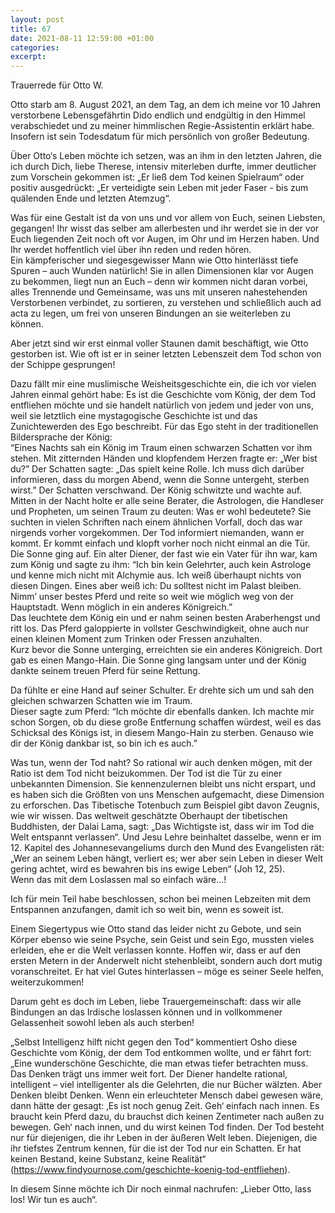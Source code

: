 ```yaml
---
layout: post
title: 67
date: 2021-08-11 12:59:00 +01:00
categories: 
excerpt: 
---
```


Trauerrede für Otto W.

Otto starb am 8. August 2021, an dem Tag, an dem ich meine vor 10 Jahren verstorbene Lebensgefährtin Dido endlich und endgültig in den Himmel verabschiedet und zu meiner himmlischen Regie-Assistentin erklärt habe. Insofern ist sein Todesdatum für mich persönlich von großer Bedeutung.

Über Otto‘s Leben möchte ich setzen, was an ihm in den letzten Jahren, die ich durch Dich, liebe Therese, intensiv miterleben durfte, immer deutlicher zum Vorschein gekommen ist: „Er ließ dem Tod keinen Spielraum“ oder positiv ausgedrückt: „Er verteidigte sein Leben mit jeder Faser - bis zum quälenden Ende und letzten Atemzug“.

Was für eine Gestalt ist da von uns und vor allem von Euch, seinen Liebsten, gegangen! Ihr wisst das selber am allerbesten und ihr werdet sie in der vor Euch liegenden Zeit noch oft vor Augen, im Ohr und im Herzen haben. Und Ihr werdet hoffentlich viel über ihn reden und reden hören.\
Ein kämpferischer und siegesgewisser Mann wie Otto hinterlässt tiefe Spuren – auch Wunden natürlich! Sie in allen Dimensionen klar vor Augen zu bekommen, liegt nun an Euch – denn wir kommen nicht daran vorbei, alles Trennende und Gemeinsame, was uns mit unseren nahestehenden Verstorbenen verbindet, zu sortieren, zu verstehen und schließlich auch ad acta zu legen, um frei von unseren Bindungen an sie weiterleben zu können.

Aber jetzt sind wir erst einmal voller Staunen damit beschäftigt, wie Otto gestorben ist. Wie oft ist er in seiner letzten Lebenszeit dem Tod schon von der Schippe gesprungen!

Dazu fällt mir eine muslimische Weisheitsgeschichte ein, die ich vor vielen Jahren einmal gehört habe: Es ist die Geschichte vom König, der dem Tod entfliehen möchte und sie handelt natürlich von jedem und jeder von uns, weil sie letztlich eine mystagogische Geschichte ist und das Zunichtewerden des Ego beschreibt. Für das Ego steht in der traditionellen Bildersprache der König:\
“Eines Nachts sah ein König im Traum einen schwarzen Schatten vor ihm stehen. Mit zitternden Händen und klopfendem Herzen fragte er: „Wer bist du?” Der Schatten sagte: „Das spielt keine Rolle. Ich muss dich darüber informieren, dass du morgen Abend, wenn die Sonne untergeht, sterben wirst.” Der Schatten verschwand. Der König schwitzte und wachte auf. Mitten in der Nacht holte er alle seine Berater, die Astrologen, die Handleser und Propheten, um seinen Traum zu deuten: Was er wohl bedeutete? Sie suchten in vielen Schriften nach einem ähnlichen Vorfall, doch das war nirgends vorher vorgekommen. Der Tod informiert niemanden, wann er kommt. Er kommt einfach und klopft vorher noch nicht einmal an die Tür.\
Die Sonne ging auf. Ein alter Diener, der fast wie ein Vater für ihn war, kam zum König und sagte zu ihm: “Ich bin kein Gelehrter, auch kein Astrologe und kenne mich nicht mit Alchymie aus. Ich weiß überhaupt nichts von diesen Dingen. Eines aber weiß ich: Du solltest nicht im Palast bleiben. Nimm’ unser bestes Pferd und reite so weit wie möglich weg von der Hauptstadt. Wenn möglich in ein anderes Königreich.”\
Das leuchtete dem König ein und er nahm seinen besten Araberhengst und ritt los. Das Pferd galoppierte in vollster Geschwindigkeit, ohne auch nur einen kleinen Moment zum Trinken oder Fressen anzuhalten.\
Kurz bevor die Sonne unterging, erreichten sie ein anderes Königreich. Dort gab es einen Mango-Hain. Die Sonne ging langsam unter und der König dankte seinem treuen Pferd für seine Rettung.

Da fühlte er eine Hand auf seiner Schulter. Er drehte sich um und sah den gleichen schwarzen Schatten wie im Traum.\
Dieser sagte zum Pferd: “Ich möchte dir ebenfalls danken. Ich machte mir schon Sorgen, ob du diese große Entfernung schaffen würdest, weil es das Schicksal des Königs ist, in diesem Mango-Hain zu sterben. Genauso wie dir der König dankbar ist, so bin ich es auch.”

Was tun, wenn der Tod naht? So rational wir auch denken mögen, mit der Ratio ist dem Tod nicht beizukommen. Der Tod ist die Tür zu einer unbekannten Dimension. Sie kennenzulernen bleibt uns nicht erspart, und es haben sich die Größten von uns Menschen aufgemacht, diese Dimension zu erforschen. Das Tibetische Totenbuch zum Beispiel gibt davon Zeugnis, wie wir wissen. Das weltweit geschätzte Oberhaupt der tibetischen Buddhisten, der Dalai Lama, sagt: „Das Wichtigste ist, dass wir im Tod die Welt entspannt verlassen“. Und Jesu Lehre beinhaltet dasselbe, wenn er im 12. Kapitel des Johannesevangeliums durch den Mund des Evangelisten rät: „Wer an seinem Leben hängt, verliert es; wer aber sein Leben in dieser Welt gering achtet, wird es bewahren bis ins ewige Leben“ (Joh 12, 25).\
Wenn das mit dem Loslassen mal so einfach wäre…!

Ich für mein Teil habe beschlossen, schon bei meinen Lebzeiten mit dem Entspannen anzufangen, damit ich so weit bin, wenn es soweit ist.

Einem Siegertypus wie Otto stand das leider nicht zu Gebote, und sein Körper ebenso wie seine Psyche, sein Geist und sein Ego, mussten vieles erleiden, ehe er die Welt verlassen konnte. Hoffen wir, dass er auf den ersten Metern in der Anderwelt nicht stehenbleibt, sondern auch dort mutig voranschreitet. Er hat viel Gutes hinterlassen – möge es seiner Seele helfen, weiterzukommen!

Darum geht es doch im Leben, liebe Trauergemeinschaft: dass wir alle Bindungen an das Irdische loslassen können und in vollkommener Gelassenheit sowohl leben als auch sterben!

„Selbst Intelligenz hilft nicht gegen den Tod“ kommentiert Osho diese Geschichte vom König, der dem Tod entkommen wollte, und er fährt fort: „Eine wunderschöne Geschichte, die man etwas tiefer betrachten muss. Das Denken trägt uns immer weit fort. Der Diener handelte rational, intelligent – viel intelligenter als die Gelehrten, die nur Bücher wälzten. Aber Denken bleibt Denken. Wenn ein erleuchteter Mensch dabei gewesen wäre, dann hätte der gesagt: ‚Es ist noch genug Zeit. Geh‘ einfach nach innen. Es braucht kein Pferd dazu, du brauchst dich keinen Zentimeter nach außen zu bewegen. Geh‘ nach innen, und du wirst keinen Tod finden. Der Tod besteht nur für diejenigen, die ihr Leben in der äußeren Welt leben. Diejenigen, die ihr tiefstes Zentrum kennen, für die ist der Tod nur ein Schatten. Er hat keinen Bestand, keine Substanz, keine Realität“ (<https://www.findyournose.com/geschichte-koenig-tod-entfliehen>).

In diesem Sinne möchte ich Dir noch einmal nachrufen: „Lieber Otto, lass los! Wir tun es auch“.
